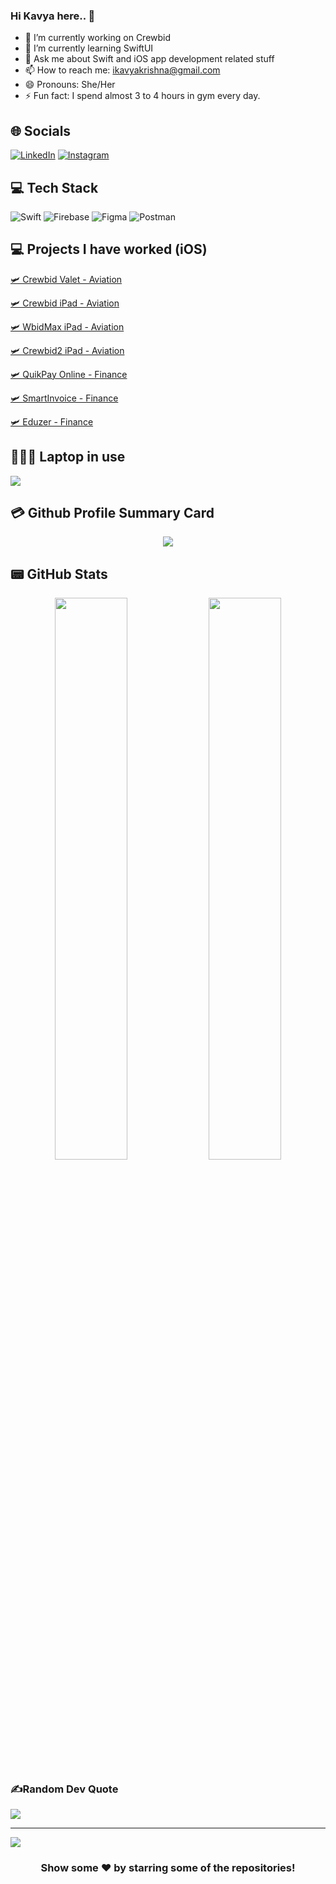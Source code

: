 ### Hi Kavya here.. 👋

- 🔭 I’m currently working on Crewbid
- 🌱 I’m currently learning SwiftUI
- 💬 Ask me about Swift and iOS app development related stuff
- 📫 How to reach me: ikavyakrishna@gmail.com
- 😄 Pronouns: She/Her
- ⚡ Fun fact: I spend almost 3 to 4 hours in gym every day.

## 🌐 Socials
[![LinkedIn](https://img.shields.io/badge/LinkedIn-0077B5?style=for-the-badge&logo=linkedin&logoColor=white)](https://linkedin.com/in/kavya-krishna-b77548160) [![Instagram](https://img.shields.io/badge/Instagram-E4405F?style=for-the-badge&logo=instagram&logoColor=white)](https://instagram.com/i_kavyaaa)

## 💻 Tech Stack
![Swift](https://img.shields.io/badge/swift-F54A2A?style=for-the-badge&logo=swift&logoColor=white) ![Firebase](https://img.shields.io/badge/firebase-%23039BE5.svg?style=for-the-badge&logo=firebase) ![Figma](https://img.shields.io/badge/figma-%23F24E1E.svg?style=for-the-badge&logo=figma&logoColor=white) ![Postman](https://img.shields.io/badge/Postman-FF6C37?style=for-the-badge&logo=postman&logoColor=white)

## 💻 Projects I have worked (iOS)

[🛩 Crewbid Valet - Aviation](https://apps.apple.com/us/app/crewbid-valet/id1233677874)

[🛩 Crewbid iPad - Aviation](https://apps.apple.com/us/app/crewbid/id563832596)

[🛩 WbidMax iPad - Aviation](https://apps.apple.com/us/app/wbidmax/id892320623)

[🛩 Crewbid2 iPad - Aviation](https://apps.apple.com/us/app/crewbid2/id1620490378)

[🛩 QuikPay Online - Finance](https://apps.apple.com/in/app/quikpayonline/id1540743531)

[🛩 SmartInvoice - Finance](https://apps.apple.com/us/app/abzer-smart-invoice/id1512008010)

[🛩 Eduzer - Finance](https://apps.apple.com/us/app/eduzer/id1589962501)

## 👨🏻‍💻 Laptop in use
<img src="https://img.shields.io/badge/Apple-MacBook_Pro_2021-333333?style=for-the-badge&logo=apple&logoColor=white"/> 

## 💳 Github Profile Summary Card
<p align="center">
  <img src="https://github-profile-summary-cards.vercel.app/api/cards/profile-details?username=ikavyaaaa&theme=vue"/>
</p>

## 📟 GitHub Stats
<p align="center">
	<img width="48%" src="https://github-readme-stats.vercel.app/api?username=ikavyaaaa&show_icons=true&theme=vue" />
	<img width="48%" src="https://github-readme-streak-stats.herokuapp.com/?user=ikavyaaaa&theme=vue" />
</p>

### ✍️Random Dev Quote
![](https://quotes-github-readme.vercel.app/api?type=horizontal&theme=vue)

---
[![](https://visitcount.itsvg.in/api?id=ikavyaaaa&icon=0&color=1)](https://visitcount.itsvg.in)

  

<div align="center">

### Show some ❤️ by starring some of the repositories!

</div>


